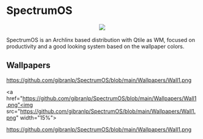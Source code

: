 # SpectrumOS

<p align="center">
  <img width="400" src="https://github.com/gibranlp/SpectrumOS/assets/2806964/11190860-1f39-4440-aedf-48812a0ffaf1">
</p>

SpectrumOS is an Archlinx based distribution with Qtile as WM, focused on productivity and a good looking system based on the wallpaper colors.

## Wallpapers

https://github.com/gibranlp/SpectrumOS/blob/main/Wallpapers/Wall1.png


<a href="https://github.com/gibranlp/SpectrumOS/blob/main/Wallpapers/Wall1.png"<img src="https://github.com/gibranlp/SpectrumOS/blob/main/Wallpapers/Wall1.png" width="15%"></a>


https://github.com/gibranlp/SpectrumOS/blob/main/Wallpapers/Wall1.png
